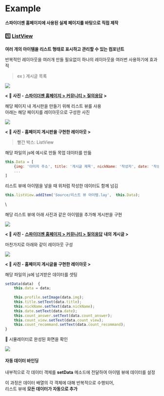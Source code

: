 # Example

**스파이더젠 홈페이지에 사용된 실제 페이지를 바탕으로 직접 제작**

### 1️⃣ [ListView](https://wikidocs.net/24833)

**여러 개의 아이템을 리스트 형태로 표시하고 관리할 수 있는 컴포넌트**

반복적인 레이아웃을 여러개 만들 필요없이 하나의 레이아웃을 여러번 사용하기에 효과적

> ex ) 게시글 목록

![](https://wikidocs.net/images/page/276280/board.png)

**< 🔼 사진 -** [**스파이더젠 홈페이지 > 커뮤니티 > 질의응답**](https://www.spidergen.org:3003/?pid=T030200) **>**

해당 페이지 내 게시판을 만들기 위해 리스트 뷰를 사용\
아래는 해당 페이지를 레이아웃으로 구성한 사진

![](https://wikidocs.net/images/page/276280/board_lay.png)

**< 🔼 사진 - 홈페이지 게시판을 구현한 레이아웃 >**

> 빨간 박스: ListView

해당 파일의 js에 예시로 만들 목업 데이터를 만듦

```js
this.Data = [
	{img: '이미지 주소', title: '게시글 제목', nickName: '작성자', date: '작성일', count_answer: 답글 수, count_view:  조회 수, count_recommand: 추천 수},
	...
]
```

리스트 뷰에 아이템을 넣을 때 위처럼 작성한 데이터도 함께 넘김

```js
this.listView.addItem('Source/리스트 뷰 아이템.lay',  this.Data);
```

\


해당 리스트 뷰에 아래 사진과 같은 아이템을 추가해 게시판을 구현

![](https://wikidocs.net/images/page/276280/listview_item.png)

**< 🔼 사진 -** [**스파이더젠 홈페이지 > 커뮤니티 > 질의응답**](https://www.spidergen.org:3003/?pid=T030200) **내의 게시글 >**

마찬가지로 아래와 같이 레이아웃 구성

![](https://wikidocs.net/images/page/276280/listview_item_lay.png)

**< 🔼 사진 - 홈페이지 게시글을 구현한 레이아웃 >**

해당 파일의 js에 넘겨받은 데이터를 셋팅

```js
setData(data)  {
	this.data = data;
	
	this.profile.setImage(data.img);
	this.title.setText(data.title);
	this.nickName.setText(data.nickName);
	this.date.setText(data.date);
	this.count_answer.setText(data.count_answer);
	this.count_view.setText(data.count_view);
	this.count_recommand.setText(data.count_recommand);
}
```

🔽 시뮬레이터로 완성된 화면을 확인

![](https://wikidocs.net/images/page/276280/board_res.png)

#### 자동 데이터 바인딩

내부적으로 각 데이터 객체를 **setData** 메소드에 전달하여 아이템 뷰에 데이터를 설정

이 과정은 데이터 배열의 각 객체에 대해 반복적으로 수행되어,\
리스트 뷰에 **모든 데이터가 자동으로 추가**
